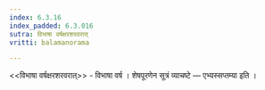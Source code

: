 ```yaml
---
index: 6.3.16
index_padded: 6.3.016
sutra: विभाषा वर्षक्षरशरवरात्‌
vritti: balamanorama

---
```

<<विभाषा वर्षक्षरशरवरात्>> - विभाषा वर्ष । शेषपूरणेन सूत्रं व्याचष्टे — एभ्यस्सप्तम्या इति । 